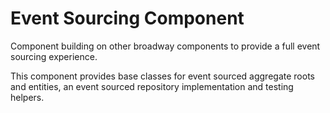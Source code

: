 Event Sourcing Component
========================

Component building on other broadway components to provide a full event
sourcing experience.

This component provides base classes for event sourced aggregate roots and
entities, an event sourced repository implementation and testing helpers.

